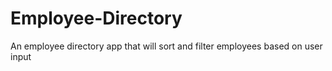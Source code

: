 # Employee-Directory
An employee directory app that will sort and filter employees based on user input